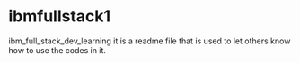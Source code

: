 # ibmfullstack1
ibm_full_stack_dev_learning
it is a readme file that is used to let others know how to use the codes in it.

